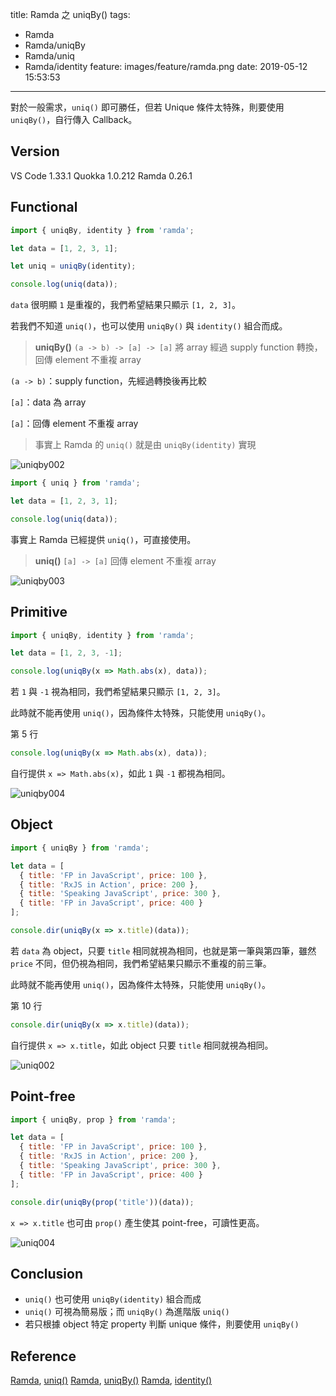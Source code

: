 title: Ramda 之 uniqBy()
tags:
  - Ramda
  - Ramda/uniqBy
  - Ramda/uniq
  - Ramda/identity
feature: images/feature/ramda.png
date: 2019-05-12 15:53:53
---
對於一般需求，`uniq()` 即可勝任，但若 Unique 條件太特殊，則要使用 `uniqBy()`，自行傳入 Callback。

<!-- more -->

## Version

VS Code 1.33.1
Quokka 1.0.212
Ramda 0.26.1

## Functional

```javascript
import { uniqBy, identity } from 'ramda';

let data = [1, 2, 3, 1];

let uniq = uniqBy(identity);

console.log(uniq(data));
```

`data` 很明顯 `1` 是重複的，我們希望結果只顯示 `[1, 2, 3]`。

若我們不知道 `uniq()`，也可以使用 `uniqBy()` 與 `identity()` 組合而成。

> **uniqBy()**
> `(a -> b) -> [a] -> [a]`
> 將 array 經過 supply function 轉換，回傳 element 不重複 array

`(a -> b)`：supply function，先經過轉換後再比較

`[a]`：data 為 array

`[a]`：回傳 element 不重複 array

> 事實上 Ramda 的 `uniq()` 就是由 `uniqBy(identity)` 實現

![uniqby002](/images/ramda/uniqby/uniqby002.png)

```javascript
import { uniq } from 'ramda';

let data = [1, 2, 3, 1];

console.log(uniq(data));
```

事實上 Ramda 已經提供 `uniq()`，可直接使用。

> **uniq()**
> `[a] -> [a]`
> 回傳 element 不重複 array

![uniqby003](/images/ramda/uniqby/uniqby003.png)

## Primitive

```javascript
import { uniqBy, identity } from 'ramda';

let data = [1, 2, 3, -1];

console.log(uniqBy(x => Math.abs(x), data));
```

若 `1` 與 `-1` 視為相同，我們希望結果只顯示 `[1, 2, 3]`。

此時就不能再使用 `uniq()`，因為條件太特殊，只能使用 `uniqBy()`。

第 5 行

```javascript
console.log(uniqBy(x => Math.abs(x), data));
```

自行提供 `x => Math.abs(x)`，如此 `1` 與 `-1` 都視為相同。

![uniqby004](/images/ramda/uniqby/uniqby004.png)

## Object

```javascript
import { uniqBy } from 'ramda';

let data = [
  { title: 'FP in JavaScript', price: 100 },
  { title: 'RxJS in Action', price: 200 },
  { title: 'Speaking JavaScript', price: 300 },
  { title: 'FP in JavaScript', price: 400 }
];

console.dir(uniqBy(x => x.title)(data));
```

若 `data` 為 object，只要 `title` 相同就視為相同，也就是第一筆與第四筆，雖然 `price` 不同，但仍視為相同，我們希望結果只顯示不重複的前三筆。

此時就不能再使用 `uniq()`，因為條件太特殊，只能使用 `uniqBy()`。

第 10 行

```javascript
console.dir(uniqBy(x => x.title)(data));
```

自行提供 `x => x.title`，如此 object 只要 `title` 相同就視為相同。

![uniq002](/images/ramda/uniqby/uniqby000.png)

## Point-free

```javascript
import { uniqBy, prop } from 'ramda';

let data = [
  { title: 'FP in JavaScript', price: 100 },
  { title: 'RxJS in Action', price: 200 },
  { title: 'Speaking JavaScript', price: 300 },
  { title: 'FP in JavaScript', price: 400 }
];

console.dir(uniqBy(prop('title'))(data));
```

`x => x.title` 也可由 `prop()` 產生使其 point-free，可讀性更高。


![uniq004](/images/ramda/uniqby/uniqby001.png)

## Conclusion

* `uniq()` 也可使用 `uniqBy(identity)` 組合而成
* `uniq()` 可視為簡易版；而 `uniqBy()` 為進階版 `uniq()`
* 若只根據 object 特定 property 判斷 unique 條件，則要使用 `uniqBy()`

## Reference

[Ramda](https://ramdajs.com), [uniq()](https://ramdajs.com/docs/#uniq)
[Ramda](https://ramdajs.com), [uniqBy()](https://ramdajs.com/docs/#uniqBy)
[Ramda](https://ramdajs.com), [identity()](https://ramdajs.com/docs/#identity)

